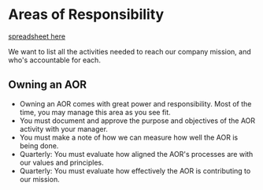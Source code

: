 
# Areas of Responsibility

[spreadsheet here](https://docs.google.com/spreadsheets/d/1S6VesJN11u7oxYceimjOucrW-7Be62JRianhzuy68kQ/edit#gid=0)

We want to list all the activities needed to reach our company mission, and who's accountable for each.

## Owning an AOR
  * Owning an AOR comes with great power and responsibility. Most of the time, you may manage this area as you see fit.
  * You must document and approve the purpose and objectives of the AOR activity with your manager.
  * You must make a note of how we can measure how well the AOR is being done.
  * Quarterly: You must evaluate how aligned the AOR's processes are with our values and principles.
  * Quarterly: You must evaluate how effectively the AOR is contributing to our mission.
